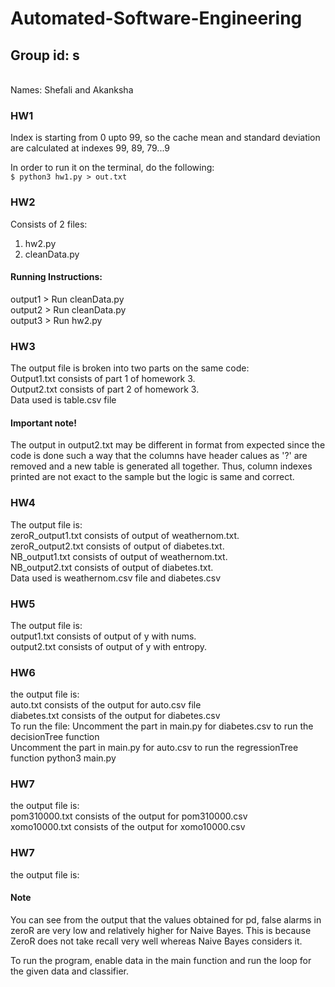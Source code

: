 # Automated-Software-Engineering

## Group id: s
<br> Names: Shefali and Akanksha

### HW1
Index is starting from 0 upto 99, so the cache mean and standard deviation are calculated at indexes 99, 89, 79...9

In order to run it on the terminal, do the following:<br>
`$ python3 hw1.py > out.txt`

### HW2
Consists of 2 files:
1. hw2.py
2. cleanData.py

#### Running Instructions:
output1 > Run cleanData.py <br>
output2 > Run cleanData.py <br>
output3 > Run hw2.py <br>

### HW3
The output file is broken into two parts on the same code: <br>
Output1.txt consists of part 1 of homework 3. <br>
Output2.txt consists of part 2 of homework 3. <br>
Data used is table.csv file

#### Important note!
The output in output2.txt may be different in format from expected since the code is done such a way that the columns have header calues as '?' are removed and a new table is generated all together. Thus, column indexes printed are not exact to the sample  but the logic is same and correct.

### HW4
The output file is: <br>
zeroR_output1.txt consists of output of weathernom.txt. <br>
zeroR_output2.txt consists of output of diabetes.txt. <br>
NB_output1.txt consists of output of weathernom.txt. <br>
NB_output2.txt consists of output of diabetes.txt. <br>
Data used is weathernom.csv file and diabetes.csv

### HW5
The output file is: <br>
output1.txt consists of output of y with nums. <br>
output2.txt consists of output of y with entropy. <br>

### HW6
the output file is: <br>
auto.txt consists of the output for auto.csv file <br>
diabetes.txt consists of the output for diabetes.csv <br>
To run the file:
Uncomment the part in main.py for diabetes.csv to run the decisionTree function <br>
Uncomment the part in main.py for auto.csv to run the regressionTree function
python3 main.py

### HW7
the output file is: <br>
pom310000.txt consists of the output for pom310000.csv <br>
xomo10000.txt consists of the output for xomo10000.csv <br>

### HW7 
the output file is: <br>

#### Note
You can see from the output that the values obtained for pd, false alarms in zeroR are very low and relatively higher for Naive Bayes. This is because ZeroR does not take recall very well whereas Naive Bayes considers it.<br>

To run the program, enable data in the main function and run the loop for the given data and classifier.
